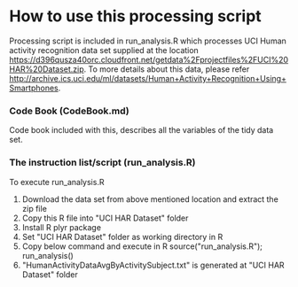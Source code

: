 How to use this processing script
================================

Processing script is included in run_analysis.R which processes UCI Human activity recognition data set supplied at the location https://d396qusza40orc.cloudfront.net/getdata%2Fprojectfiles%2FUCI%20HAR%20Dataset.zip. To more details about this data, please refer http://archive.ics.uci.edu/ml/datasets/Human+Activity+Recognition+Using+Smartphones.


### Code Book (CodeBook.md)
Code book included with this, describes all the variables of the tidy data set.

### The instruction list/script (run_analysis.R)

To execute run_analysis.R
1. Download the data set from above mentioned location and extract the zip file 
2. Copy this R file into "UCI HAR Dataset" folder
3. Install R plyr package 
4. Set "UCI HAR Dataset" folder as working directory in R
5. Copy below command and execute in R
    source("run_analysis.R"); run_analysis()
6. "HumanActivityDataAvgByActivitySubject.txt" is generated at "UCI HAR Dataset" folder